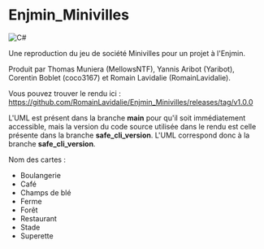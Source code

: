 # Enjmin_Minivilles
![C#](https://img.shields.io/badge/c%23-%23239120.svg?style=for-the-badge&logo=c-sharp&logoColor=white)

Une reproduction du jeu de société Minivilles pour un projet à l'Enjmin.

Produit par Thomas Muniera (MellowsNTF), Yannis Aribot (Yaribot), Corentin Boblet (coco3167) et Romain Lavidalie (RomainLavidalie).

Vous pouvez trouver le rendu ici : https://github.com/RomainLavidalie/Enjmin_Minivilles/releases/tag/v1.0.0

L'UML est présent dans la branche **main** pour qu'il soit immédiatement accessible, mais la version du code source utilisée dans le rendu est celle présente dans la branche **safe_cli_version**. L'UML correspond donc à la branche **safe_cli_version**.

Nom des cartes : 
- Boulangerie
- Café
- Champs de blé
- Ferme
- Forêt
- Restaurant
- Stade
- Superette

